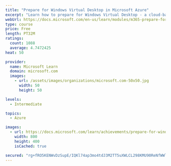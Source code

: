 ```yaml
---
title: "Prepare for Windows Virtual Desktop in Microsoft Azure"
excerpt: "Learn how to prepare for Windows Virtual Desktop - a cloud-based virtualization solution running on Microsoft Azure. Windows Virtual Desktop is an elastically scalable service to deliver remote desktop and remote app experiences - without having to manage the underlying server infrastructure. Review the prerequisites and tools provided by Microsoft get ready to provision your first Windows Virtual Desktop host pool."
webUrl: https://docs.microsoft.com/en-us/learn/modules/m365-prepare-for-wvd/
type: course
price: Free
length: PT32M
ratings:
  count: 1088
  average: 4.7472425
heat: 50

provider:
  name: Microsoft Learn
  domain: microsoft.com
  images:
    - url: /assets/images/organizations/microsoft.com-50x50.jpg
      width: 50
      height: 50

levels:
  - Intermediate

topics:
  - Azure

images:
  - url: https://docs.microsoft.com/learn/achievements/prepare-for-windows-virtual-desktop-social.png
    width: 800
    height: 400
    isCached: true

secured: "rg+fRO5KENWvDzSupE/IQKl74ap3mo4tdJ3M2TT5uXWLCL298KMU90ReNfWWlIePZnhFZxtfomPNpyMT7c8gnjviEXgs+ZSgQXeLcZJyfpZpwcV8cRKwbfaks/cJwXB/02qYLWHHdRHhsqIDtPkF2Cfn4IEPdjSacyxdUR8vKqSqu8QvvaZiGfJUIWkAt/De0cH53OuXBRaup3M1C7ieWZ8FYHgZ+w9VuAjGC+jVugHerlISoiHghNlQonqhX2/WDoOcbdMKFRCGc+gUHDYbI5zMuNYdicYm6BdU9NhGR0DxpNmNbvxYTIrccfl9SHQO7EvxQwGgZ3fmO0JVWl+JZxhrgL71cu5FqFij936rjQVpf517uo7kqH2fLIAXlFpna7nDqVVSt/ST14Vn4cltk4J2U/2dwoK7DfxuLdYn/Wg=;MVM/ElwsaqSRNLUchJzbGg=="
---
```


